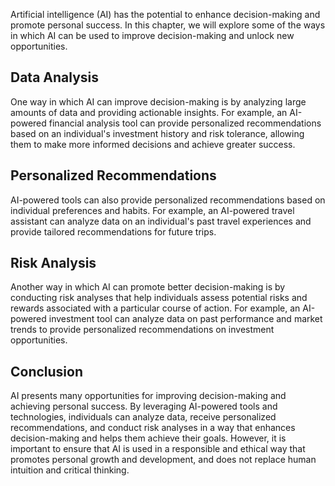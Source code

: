 
Artificial intelligence (AI) has the potential to enhance decision-making and promote personal success. In this chapter, we will explore some of the ways in which AI can be used to improve decision-making and unlock new opportunities.

Data Analysis
-------------

One way in which AI can improve decision-making is by analyzing large amounts of data and providing actionable insights. For example, an AI-powered financial analysis tool can provide personalized recommendations based on an individual's investment history and risk tolerance, allowing them to make more informed decisions and achieve greater success.

Personalized Recommendations
----------------------------

AI-powered tools can also provide personalized recommendations based on individual preferences and habits. For example, an AI-powered travel assistant can analyze data on an individual's past travel experiences and provide tailored recommendations for future trips.

Risk Analysis
-------------

Another way in which AI can promote better decision-making is by conducting risk analyses that help individuals assess potential risks and rewards associated with a particular course of action. For example, an AI-powered investment tool can analyze data on past performance and market trends to provide personalized recommendations on investment opportunities.

Conclusion
----------

AI presents many opportunities for improving decision-making and achieving personal success. By leveraging AI-powered tools and technologies, individuals can analyze data, receive personalized recommendations, and conduct risk analyses in a way that enhances decision-making and helps them achieve their goals. However, it is important to ensure that AI is used in a responsible and ethical way that promotes personal growth and development, and does not replace human intuition and critical thinking.
